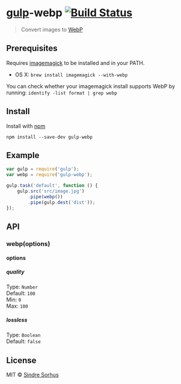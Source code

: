 # [gulp](https://github.com/wearefractal/gulp)-webp [![Build Status](https://secure.travis-ci.org/sindresorhus/gulp-webp.png?branch=master)](http://travis-ci.org/sindresorhus/gulp-webp)

> Convert images to [WebP](https://developers.google.com/speed/webp/)


## Prerequisites

Requires [imagemagick](http://www.imagemagick.org/script/binary-releases.php) to be installed and in your PATH.

- OS X: `brew install imagemagick --with-webp`

You can check whether your imagemagick install supports WebP by running: `identify -list format | grep webp`


## Install

Install with [npm](https://npmjs.org/package/gulp-webp)

```
npm install --save-dev gulp-webp
```


## Example

```js
var gulp = require('gulp');
var webp = require('gulp-webp');

gulp.task('default', function () {
	gulp.src('src/image.jpg')
		.pipe(webp())
		.pipe(gulp.dest('dist'));
});
```


## API

### webp(options)

#### options

##### quality

Type: `Number`  
Default: `100`  
Min: `0`  
Max: `100`

##### lossless

Type: `Boolean`  
Default: `false`


## License

MIT © [Sindre Sorhus](http://sindresorhus.com)
